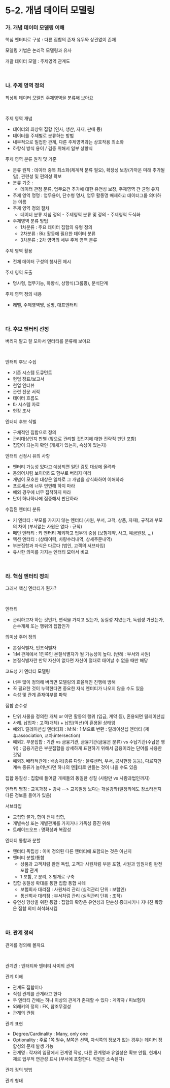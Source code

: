 # 5-2. 개념 데이터 모델링

### **가. 개념 데이터 모델링 이해** 

핵심 엔터티로 구성 : 다른 집합의 존재 유무와 상관없이 존재

모델링 기법은 논리적 모델링과 유사

개괄 데이터 모델 : 주제영역 관계도 

<br>


### **나. 주제 영역 정의** 

최상위 데이터 모델인 주제영역을 분류해 보아요

<br>

주제 영역 개념
- 데이터의 최상위 집합 (인사, 생산, 자재, 판매 등) 
- 데이터를 주제별로 분류하는 방법
- 내부적으로 밀접한 관계, 다른 주제영역과는 상호작용 최소화
- 하향식 방식 용이 / 검증 위해서 일부 샹향식

주제 영역 분류 원칙 및 기준
- 분류 원칙 : 데이터 중복 최소화(체계적 분류 필요), 확장성 보장(가까운 미래 추가될 일), 관련성 및 편의성 확보
- 분류 기준 : 
  - 데이터 관점 분류, 업무요건 추가에 대한 유연성 보장, 주제영역 간 균형 유지
- 주제 영역 명명 : 업무용어, 단수형 명사, 업무 활동명 배제하고 데이터그룹 의미하는 이름
- 주제 영역 정의 절차
  - 데이터 분류 지침 정의 - 주제영역 분류 및 정의 - 주제영역 도식화 
- 주제영역 분류 방법
  - 1차분류 : 주요 데이터 집합의 유형 정의
  - 2차분류 : Biz 활동에 필요한 데이터 분류
  - 3차분류 : 2차 영역의 세부 주제 영역 분류

주제 영역 활용
- 전체 데이터 구성의 청사진 제시

주제 영역 도출
- 명사형, 업무기능, 하향식, 상향식(그룹핑), 분석단계

주제 영역 정의 내용
- 레벨, 주제영역명, 설명, 대표엔터티

<br>


### **다. 후보 엔터티 선정** 

버리지 말고 잘 모아서 엔터티를 분류해 보아요

<br>

엔터티 후보 수집
- 기존 시스템 도큐먼트
- 현업 장표/보고서
- 현업 인터뷰
- 관련 전문 서적
- 데이터 흐름도
- 타 시스템 자료
- 현장 조사

엔터티 후보 식별
- 구체적인 집합으로 정의
- 관리대상인지 판별 (앞으로 관리할 것인지에 대한 전략적 판단 포함)
- 집합이 되는지 확인 (개체가 있는지, 속성이 있는지)

엔터티 선정시 유의 사항
- 엔터티 가능성 있다고 예상되면 일단 검토 대상에 올려라
- 동의어처럼 보이더라도 함부로 버리지 마라
- 개념이 모호한 대상은 일차로 그 개념을 상식화하여 이해하라
- 프로세스에 너무 연연해 하지 마라
- 예외 경우에 너무 집착하지 마라
- 단어 하나하나에 집중해서 판단하라

수집된 엔터티 분류
- 키 엔터티 : 부모를 가지지 않는 엔터티 (사원, 부서, 고객, 상품, 자재), 규칙과 부모의 차이 (부서없는 사원은 없다 : 규칙)
- 메인 엔터티 : 키 엔터티 제외하고 업무의 중심 (보험계약, 사고, 예금원장, ,,,)
- 액션 엔터티 : (상태이력, 차량수리내역, 상세주문내역)
- 부분집합과 자식은 다르다 (법인, 고객의 서브타입)
- 유사한 의미를 가지는 엔터티 모아서 비교

<br>


### **라. 핵심 엔터티 정의** 

그래서 핵심 엔터티가 뭔가?

<br>

엔터티
- 관리하고자 하는 것인가, 면적을 가지고 있는가, 동질성 지녔는가, 독립성 가졌는가, 순수개체 또는 행위의 집합인가

의미상 주어 정의
- 본질식별자, 인조식별자
- 1:M 관계에서 1인쪽인 본질식별자가 될 가능성이 높다. (반례 : 부서와 사원)
- 본질식별자란 만약 자신이 없다면 자신이 절대로 태어날 수 없을 때만 해당

코드성 키 엔터티 모델링
- 너무 많이 정의해 버리면 모델링의 효율적인 진행에 방해
- 꼭 필요한 것이 누락한다면 중요한 자식 엔터티가 나오지 않을 수도 있음
- 속성 및 관계 존재여부를 파악

집합 순수성
- 단위 사물을 정의한 개체 or 어떤 활동의 행위 (입금, 계약 등), 혼용되면 릴레이션십
- 사례. 납입자 : 고객(개체) + 납입(액션)이 혼용된 상태임
- 예외1. 릴레이션십 엔터티화 : M:N : 1:M으로 변환 : 릴레이션십 엔터티 (제휴:association, 교차:intersection)
- 예외2. 부분집합 : 기관 vs 금융기관, 금융기관(금융은 분류) vs 수납기관(수납은 행위) : 금융기관은 부분집합을 상세하게 표현하기 위해서 금융이라는 단어를 사용한 것임
- 예외3. 배타적관계 : 배송처(종류 다양 : 물류센터, 부서, 공사현장 등등), 다르지만 계속 종류가 늘어난다면 하나의 엔티로 만들는 것이 나을 수도 있음

집합 동질성 : 집합에 들어갈 개체들의 동일한 성질 (사람만 vs 사람과법인까지)

엔터티 명칭 : 교육과정 + 강사 --> 교육일정 보다는 개설강좌(일정외에도 장소라든지 다른 정보들 들어가 있음)

서브타입
- 교집합 불가, 합이 전체 집합, 
- 개별속성 또는 개별관계를 가지거나 가독성 증진 위해
- 트레이드오프 : 명확성과 복잡성

엔터티 통합과 분할
- 엔터티 독립성 : 이미 정의된 다른 엔터티에 포함되는 것은 아닌지 
- 엔터티 분할/통합
  - 상품과 고객처럼 완전 독립, 고객과 사원처럼 부분 포함, 사원과 임원처럼 완전 포함 관계
  - 1 포함, 2 분리, 3 별개로 구축
- 집합 동질성 확대를 통한 집합 통합 사례
  - 보험회사 대리점 : 사원처리 관리 (실적관리 단위 : 보험인)
  - 통신회사 대리점 : 부서처럼 관리 (실적관리 단위 : 조직)
- 유연성 향상을 위한 통합 : 집합의 확장은 유연성과 단순성 증대시키나 지나친 확장은 집합 의미 희석화시킴

<br>


### **마. 관계 정의** 

관계를 정의해 볼까요

<br>

관계란 : 엔터티와 엔터티 사이의 관계

관계 이해
- 관계도 집합이다
- 직접 관계를 관계라고 한다
- 두 엔터티 간에는 하나 이상의 관계가 존재할 수 있다 : 계약자 / 피보험자
- 외래키의 정의 : FK, 참조무결성
- 관계의 관점

관계 표현
- Degree/Cardinality : Many, only one
- Optionality : 주로 1쪽 필수, M쪽은 선택, 자식쪽의 정보가 없는 경우는 데이터 정합성의 문제 발생 가능
- 관계명 : 각자의 입장에서 관계명 작성, 다른 관계명과 유일성은 확보 안됨, 현재시제로 업무적 연관성 표시 (부서에 포함한다. 직원은 소속된다)

관계 정의 방법

관계 형태


